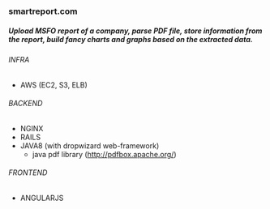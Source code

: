 ### smartreport.com
##### Upload MSFO report of a company, parse PDF file, store information from the report, build fancy charts and graphs based on the extracted data.

###### INFRA
  * AWS (EC2, S3, ELB)

###### BACKEND
  * NGINX
  * RAILS
  * JAVA8 (with dropwizard web-framework)
    - java pdf library (http://pdfbox.apache.org/)

###### FRONTEND
  * ANGULARJS
